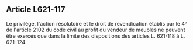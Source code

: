 Article L621-117
----
Le privilège, l'action résolutoire et le droit de revendication établis par le
4° de l'article 2102 du code civil au profit du vendeur de meubles ne peuvent
être exercés que dans la limite des dispositions des articles L. 621-118 à L.
621-124.
